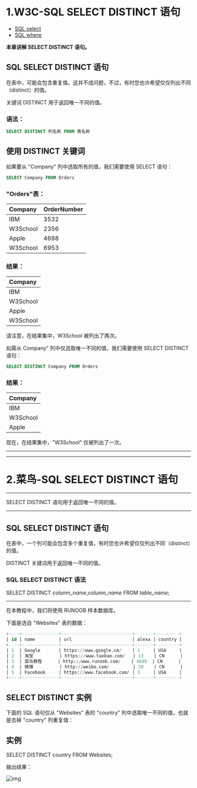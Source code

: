 # 1.W3C-SQL SELECT DISTINCT 语句

- [SQL select](https://www.w3school.com.cn/sql/sql_select.asp)
- [SQL where](https://www.w3school.com.cn/sql/sql_where.asp)

**本章讲解 SELECT DISTINCT 语句。**

## SQL SELECT DISTINCT 语句

在表中，可能会包含重复值。这并不成问题，不过，有时您也许希望仅仅列出不同（distinct）的值。

关键词 DISTINCT 用于返回唯一不同的值。

### 语法：

```sql
SELECT DISTINCT 列名称 FROM 表名称
```

## 使用 DISTINCT 关键词

如果要从 "Company" 列中选取所有的值，我们需要使用 SELECT 语句：

```sql
SELECT Company FROM Orders
```

### "Orders"表：

| Company  | OrderNumber |
| :------- | :---------- |
| IBM      | 3532        |
| W3School | 2356        |
| Apple    | 4698        |
| W3School | 6953        |

### 结果：

| Company  |
| :------- |
| IBM      |
| W3School |
| Apple    |
| W3School |

请注意，在结果集中，W3School 被列出了两次。

如需从 Company" 列中仅选取唯一不同的值，我们需要使用 SELECT DISTINCT 语句：

```sql
SELECT DISTINCT Company FROM Orders 
```

### 结果：

| Company  |
| :------- |
| IBM      |
| W3School |
| Apple    |

现在，在结果集中，"W3School" 仅被列出了一次。

---------------------------

---------------------------------

# 2.菜鸟-SQL SELECT DISTINCT 语句

------

SELECT DISTINCT 语句用于返回唯一不同的值。

------

## SQL SELECT DISTINCT 语句

在表中，一个列可能会包含多个重复值，有时您也许希望仅仅列出不同（distinct）的值。

DISTINCT 关键词用于返回唯一不同的值。

### SQL SELECT DISTINCT 语法

SELECT DISTINCT *column_name*,*column_name*
FROM *table_name*;



------

在本教程中，我们将使用 RUNOOB 样本数据库。

下面是选自 "Websites" 表的数据：

```sql
+----+--------------+---------------------------+-------+---------+
| id | name         | url                       | alexa | country |
+----+--------------+---------------------------+-------+---------+
| 1  | Google       | https://www.google.cm/    | 1     | USA     |
| 2  | 淘宝          | https://www.taobao.com/   | 13    | CN      |
| 3  | 菜鸟教程      | http://www.runoob.com/    | 4689  | CN      |
| 4  | 微博          | http://weibo.com/         | 20    | CN      |
| 5  | Facebook     | https://www.facebook.com/ | 3     | USA     |
+----+--------------+---------------------------+-------+---------+
```

## SELECT DISTINCT 实例

下面的 SQL 语句仅从 "Websites" 表的 "country" 列中选取唯一不同的值，也就是去掉 "country" 列重复值：

## 实例

SELECT DISTINCT country FROM Websites;

输出结果：

![img](https://i.loli.net/2021/07/21/NqtE5GYzABDwIP2.jpg)